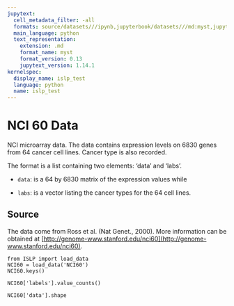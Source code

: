 ```yaml
---
jupytext:
  cell_metadata_filter: -all
  formats: source/datasets///ipynb,jupyterbook/datasets///md:myst,jupyterbook/datasets///ipynb
  main_language: python
  text_representation:
    extension: .md
    format_name: myst
    format_version: 0.13
    jupytext_version: 1.14.1
kernelspec:
  display_name: islp_test
  language: python
  name: islp_test
---
```


# NCI 60 Data

NCI microarray data. The data contains expression levels on 6830
genes from 64 cancer cell lines. Cancer type is also recorded.

The format is a list containing two elements: ‘data’ and ‘labs’.

- `data`: is a 64 by 6830 matrix of the expression values while

- `labs`: is a vector listing the cancer types for the 64 cell lines.

## Source

The data come from Ross et al. (Nat Genet., 2000). More information can be obtained at
[http://genome-www.stanford.edu/nci60](http://genome-www.stanford.edu/nci60).

```{code-cell}
from ISLP import load_data
NCI60 = load_data('NCI60')
NCI60.keys()
```

```{code-cell}
NCI60['labels'].value_counts()
```

```{code-cell}
NCI60['data'].shape
```
